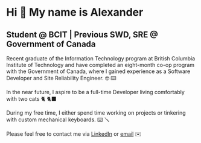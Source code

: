 Hi 👋 My name is Alexander
==========================

Student @ BCIT | Previous SWD, SRE @ Government of Canada
-----------------------------------------
Recent graduate of the Information Technology program at British Columbia Institute of Technology and have completed an eight-month co-op program with the Government of Canada, where I gained experience as a Software Developer and Site Reliability Engineer. 🤓 ⌨️ 

In the near future, I aspire to be a full-time Developer living comfortably with two cats 🐈 🐈‍⬛

During my free time, I either spend time working on projects or tinkering with custom mechanical keyboards. ⌨️ 🪛

Please feel free to contact me via [LinkedIn](https://www.linkedin.com/in/alexander-amog/) or [email](mailto:aamog@my.bcit.ca) ✉️
